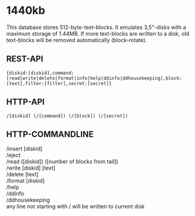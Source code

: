 # 1440kb
This database stores 512-byte-text-blocks. It emulates 3,5"-disks with a maximum storage of 1.44MB. If more text-blocks are written to a disk, old text-blocks will be removed automatically (block-rotate).

## REST-API
`{diskid:[diskid],command:[read|write|delete|format|info|help|ddinfo|ddhousekeeping],block:[text],filter:[filter],secret:[secret]}`
## HTTP-API
`/[diskid] (/[command]) (/[block]) (/[secret])`
## HTTP-COMMANDLINE
/insert [diskid]  
/eject  
/read ([diskid]) ([number of blocks from tail])  
/write [diskid] [text]  
/delete [text]  
/format [diskid]  
/help  
/ddinfo  
/ddhousekeeping  
any line not starting with / will be written to current disk 
